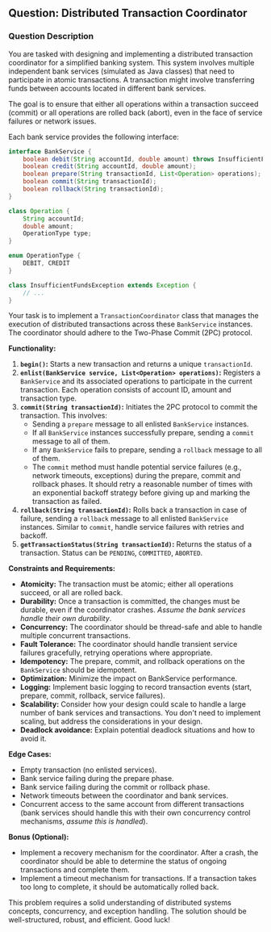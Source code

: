 ## Question: Distributed Transaction Coordinator

### Question Description

You are tasked with designing and implementing a distributed transaction coordinator for a simplified banking system. This system involves multiple independent bank services (simulated as Java classes) that need to participate in atomic transactions.  A transaction might involve transferring funds between accounts located in different bank services.

The goal is to ensure that either all operations within a transaction succeed (commit) or all operations are rolled back (abort), even in the face of service failures or network issues.

Each bank service provides the following interface:

```java
interface BankService {
    boolean debit(String accountId, double amount) throws InsufficientFundsException;
    boolean credit(String accountId, double amount);
    boolean prepare(String transactionId, List<Operation> operations);
    boolean commit(String transactionId);
    boolean rollback(String transactionId);
}

class Operation {
    String accountId;
    double amount;
    OperationType type;
}

enum OperationType {
    DEBIT, CREDIT
}

class InsufficientFundsException extends Exception {
    // ...
}
```

Your task is to implement a `TransactionCoordinator` class that manages the execution of distributed transactions across these `BankService` instances.  The coordinator should adhere to the Two-Phase Commit (2PC) protocol.

**Functionality:**

1.  **`begin()`:** Starts a new transaction and returns a unique `transactionId`.
2.  **`enlist(BankService service, List<Operation> operations)`:**  Registers a `BankService` and its associated operations to participate in the current transaction. Each operation consists of account ID, amount and transaction type.
3.  **`commit(String transactionId)`:**  Initiates the 2PC protocol to commit the transaction. This involves:
    *   Sending a `prepare` message to all enlisted `BankService` instances.
    *   If all `BankService` instances successfully prepare, sending a `commit` message to all of them.
    *   If any `BankService` fails to prepare, sending a `rollback` message to all of them.
    *   The `commit` method must handle potential service failures (e.g., network timeouts, exceptions) during the prepare, commit and rollback phases. It should retry a reasonable number of times with an exponential backoff strategy before giving up and marking the transaction as failed.
4.  **`rollback(String transactionId)`:** Rolls back a transaction in case of failure, sending a `rollback` message to all enlisted `BankService` instances.  Similar to `commit`, handle service failures with retries and backoff.
5.  **`getTransactionStatus(String transactionId)`:** Returns the status of a transaction. Status can be `PENDING`, `COMMITTED`, `ABORTED`.

**Constraints and Requirements:**

*   **Atomicity:** The transaction must be atomic; either all operations succeed, or all are rolled back.
*   **Durability:** Once a transaction is committed, the changes must be durable, even if the coordinator crashes.  *Assume the bank services handle their own durability*.
*   **Concurrency:** The coordinator should be thread-safe and able to handle multiple concurrent transactions.
*   **Fault Tolerance:** The coordinator should handle transient service failures gracefully, retrying operations where appropriate.
*   **Idempotency:** The prepare, commit, and rollback operations on the `BankService` should be idempotent.
*   **Optimization:** Minimize the impact on BankService performance.
*   **Logging:**  Implement basic logging to record transaction events (start, prepare, commit, rollback, service failures).
*   **Scalability:** Consider how your design could scale to handle a large number of bank services and transactions. You don't need to implement scaling, but address the considerations in your design.
*   **Deadlock avoidance:** Explain potential deadlock situations and how to avoid it.

**Edge Cases:**

*   Empty transaction (no enlisted services).
*   Bank service failing during the prepare phase.
*   Bank service failing during the commit or rollback phase.
*   Network timeouts between the coordinator and bank services.
*   Concurrent access to the same account from different transactions (bank services should handle this with their own concurrency control mechanisms, *assume this is handled*).

**Bonus (Optional):**

*   Implement a recovery mechanism for the coordinator. After a crash, the coordinator should be able to determine the status of ongoing transactions and complete them.
*   Implement a timeout mechanism for transactions. If a transaction takes too long to complete, it should be automatically rolled back.

This problem requires a solid understanding of distributed systems concepts, concurrency, and exception handling. The solution should be well-structured, robust, and efficient. Good luck!
